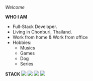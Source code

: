 *Welcome*

**WHO I AM**

- Full-Stack Developer.
- Living in Chonburi, Thailand.
- Work from home & Work from office
- Hobbies:
  - Musics
  - Games
  - Dog
  - Series

**STACK**
<img src="https://img.shields.io/badge/typescript%20-007ACC.svg?&style=for-the-badge&logo=typescript&logoColor=white"/>
<img src="https://img.shields.io/badge/javascript-222222.svg?&style=for-the-badge&logo=javascript&logoColor=F7DF1E"/>
<img src="https://img.shields.io/badge/html-E34F26.svg?&style=for-the-badge&logo=html5&logoColor=ffffff"/>
<img src="https://img.shields.io/badge/react-61DAFB.svg?&style=for-the-badge&logo=react&logoColor=ffffff" />
